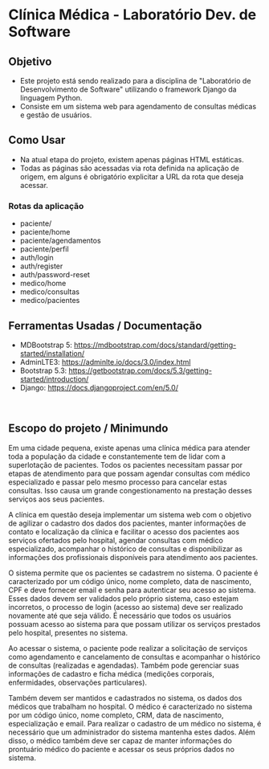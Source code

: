 # Clínica Médica - Laboratório Dev. de Software

##  Objetivo
- Este projeto está sendo realizado para a disciplina de "Laboratório de Desenvolvimento de Software" utilizando o framework Django da linguagem Python.
- Consiste em um sistema web para agendamento de consultas médicas e gestão de usuários.

## Como Usar
- Na atual etapa do projeto, existem apenas páginas HTML estáticas.
- Todas as páginas são acessadas via rota definida na aplicação de origem, em alguns é obrigatório explicitar a URL da rota que deseja acessar.

### Rotas da aplicação

- paciente/
- paciente/home
- paciente/agendamentos
- paciente/perfil
- auth/login
- auth/register
- auth/password-reset
- medico/home
- medico/consultas
- medico/pacientes

## Ferramentas Usadas / Documentação
 
- MDBootstrap 5: https://mdbootstrap.com/docs/standard/getting-started/installation/
- AdminLTE3: https://adminlte.io/docs/3.0/index.html
- Bootstrap 5.3: https://getbootstrap.com/docs/5.3/getting-started/introduction/
- Django: https://docs.djangoproject.com/en/5.0/
</br>

## Escopo do projeto / Minimundo

 Em uma cidade pequena, existe apenas uma clínica médica para atender toda a população da cidade e constantemente tem de lidar com a superlotação de pacientes. Todos os pacientes necessitam passar por etapas de atendimento para que possam agendar consultas com médico especializado e passar pelo mesmo processo para cancelar estas consultas. Isso causa um grande congestionamento na    prestação desses serviços aos seus pacientes.

A clínica em questão deseja implementar um sistema web com o objetivo de agilizar  o cadastro dos dados dos pacientes, manter informações de contato e localização da clínica e facilitar o acesso dos pacientes aos serviços ofertados pelo hospital, agendar consultas com médico especializado, acompanhar o histórico de consultas e disponibilizar as informações dos profissionais disponíveis para atendimento aos pacientes.

O sistema permite que os pacientes se cadastrem no sistema. O paciente é caracterizado por um código único, nome completo, data de nascimento, CPF e deve fornecer email e senha para autenticar seu acesso ao sistema. Esses dados devem ser validados pelo próprio sistema, caso estejam incorretos, o processo de login (acesso ao sistema) deve ser realizado novamente até que seja válido. É necessário que todos os usuários possuam acesso ao sistema para que possam utilizar os serviços prestados pelo hospital, presentes no sistema. 

Ao acessar o sistema, o paciente pode realizar a solicitação de serviços como agendamento e cancelamento de consultas e acompanhar o histórico de consultas (realizadas e agendadas). Também pode gerenciar suas informações de cadastro e ficha médica (medições corporais, enfermidades, observações particulares).

Também devem ser mantidos e cadastrados no sistema, os dados dos médicos que trabalham no hospital. O médico é caracterizado no sistema por um código único, nome completo, CRM, data de nascimento, especialização e email. Para realizar o cadastro de um médico no sistema, é necessário que um administrador do sistema mantenha estes dados. Além disso, o médico também deve ser capaz de manter informações do prontuário médico do paciente e acessar os seus próprios dados no sistema.

